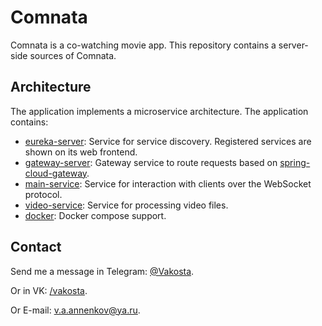 # Comnata

Comnata is a co-watching movie app. This repository contains a server-side sources of Comnata.

## Architecture

The application implements a microservice architecture. The application contains:

- [eureka-server](eureka-server): Service for service discovery. Registered services are shown on its web frontend.
- [gateway-server](gateway-server): Gateway service to route requests based on [spring-cloud-gateway](https://github.com/spring-cloud/spring-cloud-gateway/).
- [main-service](main-service): Service for interaction with clients over the WebSocket protocol.
- [video-service](video-service): Service for processing video files.
- [docker](docker-compose.yml): Docker compose support.

## Contact

Send me a message in Telegram: [@Vakosta](https://t.me/Vakosta).

Or in VK: [/vakosta](https://vk.com/vakosta).

Or E-mail: [v.a.annenkov@ya.ru](mailto:v.a.annenkov@ya.ru).
